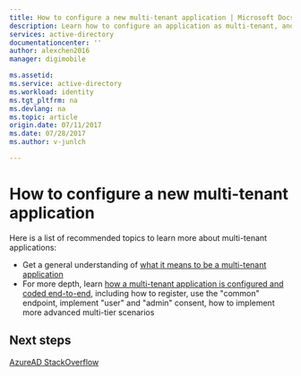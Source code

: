 ```yaml
---
title: How to configure a new multi-tenant application | Microsoft Docs
description: Learn how to configure an application as multi-tenant, and how multi-tenant applications work
services: active-directory
documentationcenter: ''
author: alexchen2016
manager: digimobile

ms.assetid: 
ms.service: active-directory
ms.workload: identity
ms.tgt_pltfrm: na
ms.devlang: na
ms.topic: article
origin.date: 07/11/2017
ms.date: 07/28/2017
ms.author: v-junlch

---
```


# How to configure a new multi-tenant application

Here is a list of recommended topics to learn more about multi-tenant applications:

- Get a general understanding of [what it means to be a multi-tenant application](/active-directory/develop/active-directory-dev-glossary#multi-tenant-application)
- For more depth, learn [how a multi-tenant application is configured and coded end-to-end](/active-directory/develop/active-directory-devhowto-multi-tenant-overview), including how to register, use the "common" endpoint, implement "user" and "admin" consent, how to implement more advanced multi-tier scenarios

## Next steps
[AzureAD StackOverflow](http://stackoverflow.com/questions/tagged/azure-active-directory)

<!-- Update_Description: link update -->